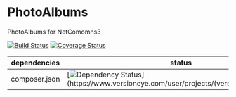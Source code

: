 PhotoAlbums
==============

PhotoAlbums for NetComomns3

[![Build Status](https://api.travis-ci.org/NetCommons3/PhotoAlbums.png?branch=master)](https://travis-ci.org/NetCommons3/PhotoAlbums)
[![Coverage Status](https://coveralls.io/repos/NetCommons3/PhotoAlbums/badge.png?branch=master)](https://coveralls.io/r/NetCommons3/PhotoAlbums?branch=master)

| dependencies  | status |
| ------------- | ------ |
| composer.json | [![Dependency Status](https://www.versioneye.com/user/projects/(versioneye_project_ID)/badge.png)](https://www.versioneye.com/user/projects/(versioneye_project_ID)) |
